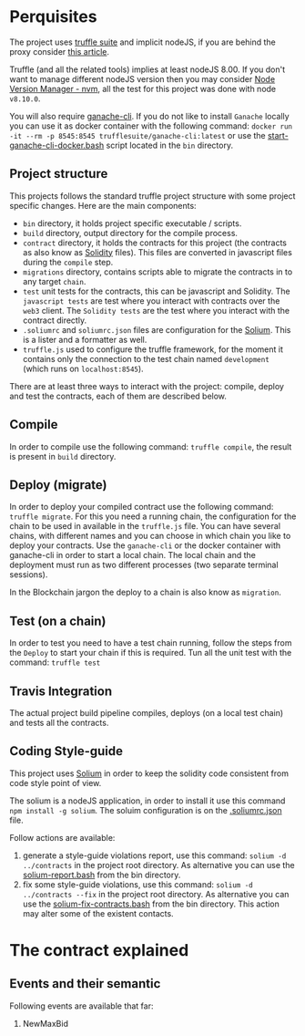 # Perquisites

The project uses [truffle suite](http://truffleframework.com/) and implicit nodeJS,
if you are behind the proxy consider [this article](https://jjasonclark.com/how-to-setup-node-behind-web-proxy/).

Truffle (and all the related tools) implies at least nodeJS 8.00.
If you don't want to manage different nodeJS version then you may consider [Node Version Manager - nvm](https://github.com/creationix/nvm),
all the test for this project was done with node `v8.10.0`.

You will also require [ganache-cli](https://github.com/trufflesuite/ganache-cli).
If you do not like to install `Ganache` locally you can use it as docker container with the following command:
`docker run -it --rm -p 8545:8545 trufflesuite/ganache-cli:latest` or use the [start-ganache-cli-docker.bash](./bin/start-ganacle-cli-docker.bash)
script located in the `bin` directory.

## Project structure

This projects follows the standard truffle project structure with some project specific changes.
Here are the main components:

* `bin` directory, it holds project specific executable / scripts.
* `build` directory, output directory for the compile process.
* `contract` directory, it holds the contracts for this project (the contracts as also know as [Solidity]() files).
This files are converted in javascript files during the `compile` step.
* `migrations` directory, contains scripts able to migrate the contracts in to any target `chain`.
* `test` unit tests for the contracts, this can be javascript and Solidity.
The `javascript tests` are test where you interact with contracts over the `web3` client.
The `Solidity tests` are the test where you interact with the contract directly.
* `.soliumrc` and `soliumrc.json` files are configuration for the [Solium](https://github.com/duaraghav8/Solium). This is a lister and a formatter as well.
* `truffle.js` used to configure the truffle framework, for the moment it contains only the connection to the test chain named
`development` (which runs on `localhost:8545`).

There are at least three ways to interact with the project: compile, deploy and test the contracts, each of them are described below.

## Compile

In order to compile use the following command: `truffle compile`, the result is present in `build` directory.

## Deploy (migrate)

In order to deploy your compiled contract use the following command: `truffle migrate`.
For this you need a running chain, the configuration for the chain to be used in available in the `truffle.js` file. You can have several chains, with different names and you can choose in which chain you like to deploy your contracts.
Use the `ganache-cli` or the docker container with ganache-cli in order to start a local chain.
The local chain and the deployment must run as two different processes (two separate terminal sessions).

In the Blockchain jargon the deploy to a chain is also know as `migration`.

## Test (on a chain)

In order to test you need to have a test chain running, follow the steps from the `Deploy` to start your chain if this is required.
Tun all the unit test with the command: `truffle test`

## Travis Integration

The actual project build pipeline compiles, deploys (on a local test chain) and tests all the contracts.


## Coding Style-guide

This project uses [Solium](https://github.com/duaraghav8/Solium) in order to keep the solidity code consistent from code style point of view.

The solium is a nodeJS application, in order to install it use this command `npm install -g solium`.
The soluim configuration is on the [.soliumrc.json](./.soliumrc.json) file.

Follow actions are available:

1. generate a style-guide violations report, use this command: `solium -d ../contracts` in the project root directory. As alternative you can use the [solium-report.bash](./solium-report.bash) from the bin directory.
2. fix some style-guide violations, use this command: `solium -d ../contracts --fix` in the project root directory. As alternative you can use the [solium-fix-contracts.bash](./solium-fix-contracts.bash) from the bin directory. This action may alter some of the existent contacts.


# The contract explained


## Events and their semantic

Following events are available that far:

1. NewMaxBid
